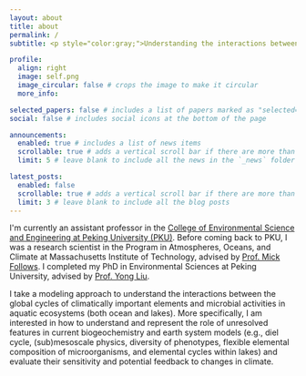 ```yaml
---
layout: about
title: about
permalink: /
subtitle: <p style="color:gray;">Understanding the interactions between microbial activity and biogeochemical cycles.</p>

profile:
  align: right
  image: self.png
  image_circular: false # crops the image to make it circular
  more_info: 

selected_papers: false # includes a list of papers marked as "selected={true}"
social: false # includes social icons at the bottom of the page

announcements:
  enabled: true # includes a list of news items
  scrollable: true # adds a vertical scroll bar if there are more than 3 news items
  limit: 5 # leave blank to include all the news in the `_news` folder

latest_posts:
  enabled: false
  scrollable: true # adds a vertical scroll bar if there are more than 3 new posts items
  limit: 3 # leave blank to include all the blog posts
---
```


I'm currently an assistant professor in the [College of Environmental Science and Engineering at Peking University (PKU)](https://en.cese.pku.edu.cn/). Before coming back to PKU, I was a research scientist in the Program in Atmospheres, Oceans, and Climate at Massachusetts Institute of Technology, advised by [Prof. Mick Follows](https://mick.mit.edu/). I completed my PhD in Environmental Sciences at Peking University, advised by [Prof. Yong Liu](http://www.pkuwsl.org/English/column/64/).

I take a modeling approach to understand the interactions between the global cycles of climatically important elements and microbial activities in aquatic ecosystems (both ocean and lakes). More specifically, I am interested in how to understand and represent the role of unresolved features in current biogeochemistry and earth system models (e.g., diel cycle, (sub)mesoscale physics, diversity of phenotypes, flexible elemental composition of microorganisms, and elemental cycles within lakes) and evaluate their sensitivity and potential feedback to changes in climate.